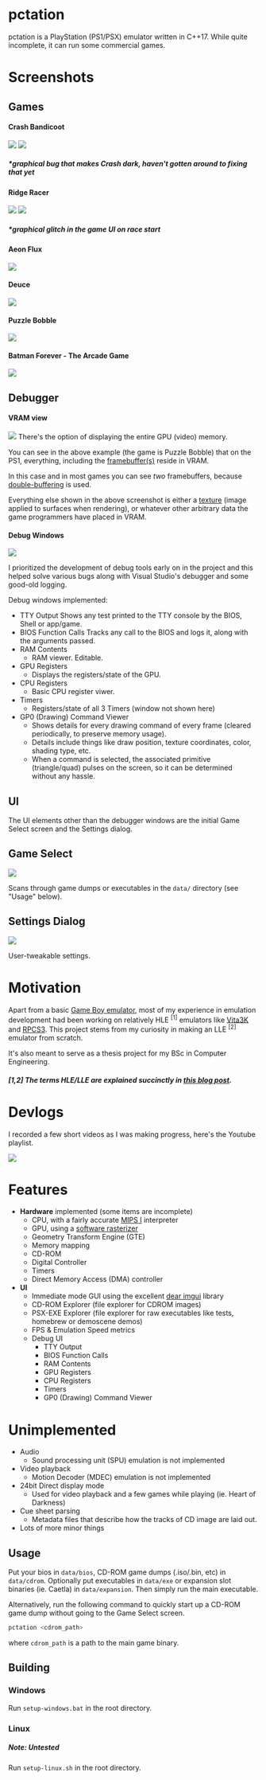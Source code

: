 # pctation
pctation is a PlayStation (PS1/PSX) emulator written in C++17. While quite incomplete, it can run some commercial games.

# Screenshots
## Games
#### Crash Bandicoot
![](https://imgur.com/EfrwXpn.png)
![](https://imgur.com/WwCTX5p.png)
##### *graphical bug that makes Crash dark, haven't gotten around to fixing that yet

#### Ridge Racer
![](https://imgur.com/S9okRNC.png)
![](https://imgur.com/rvm8dwx.png)
##### *graphical glitch in the game UI on race start

#### Aeon Flux
![](https://imgur.com/IKTsKzV.png)

#### Deuce
![](https://imgur.com/S3Yfsvh.png)

#### Puzzle Bobble
![](https://imgur.com/OP9Uk6p.png)

#### Batman Forever - The Arcade Game
![](https://i.imgur.com/m8kEGh5.png)

## Debugger
#### VRAM view
![](https://i.imgur.com/8yMo7sT.png)
There's the option of displaying the entire GPU (video) memory.

You can see in the above example (the game is Puzzle Bobble) that on the PS1, everything, including the [framebuffer(s)](https://www.wikiwand.com/en/Framebuffer) reside in VRAM.

In this case and in most games you can see _two_ framebuffers, because [double-buffering](https://www.wikiwand.com/en/Multiple_buffering) is used.

Everything else shown in the above screenshot is either a [texture](https://www.wikiwand.com/en/Texture_mapping) (image applied to surfaces when rendering), or whatever other arbitrary data the game programmers have placed in VRAM.

#### Debug Windows
![](https://i.imgur.com/4Cz7IYB.png)

I prioritized the development of debug tools early on in the project and this helped solve various bugs along with Visual Studio's debugger and some good-old logging.

Debug windows implemented:
- TTY Output
  Shows any test printed to the TTY console by the BIOS, Shell or app/game.
- BIOS Function Calls
  Tracks any call to the BIOS and logs it, along with the arguments passed.
- RAM Contents
  - RAM viewer. Editable.
- GPU Registers
  - Displays the registers/state of the GPU.
- CPU Registers
  - Basic CPU register viwer.
- Timers
  - Registers/state of all 3 Timers (window not shown here)
- GP0 (Drawing) Command Viewer
  - Shows details for every drawing command of every frame (cleared periodically, to preserve memory usage).
  - Details include things like draw position, texture coordinates, color, shading type, etc.
  - When a command is selected, the associated primitive (triangle/quad) pulses on the screen, so it can be determined without any hassle.

## UI
The UI elements other than the debugger windows are the initial Game Select screen and the Settings dialog.

## Game Select
![](https://imgur.com/IOj1Mwc.png)

Scans through game dumps or executables in the `data/` directory (see "Usage" below).

## Settings Dialog
![](https://i.imgur.com/8iHaCq5.png)

User-tweakable settings.

# Motivation
Apart from a basic [Game Boy emulator](https://github.com/VelocityRa/rustboy), most of my experience in emulation development had been working on relatively HLE <sup>[1]</sup> emulators like [Vita3K](http://vita3k.org) and [RPCS3](https://github.com/rpcs3/rpcs3/). This project stems from my curiosity in making an LLE <sup>[2]</sup> emulator from scratch.

It's also meant to serve as a thesis project for my BSc in Computer Engineering.

##### [1,2] The terms HLE/LLE are explained succinctly in [**this blog post**](https://alexaltea.github.io/blog/posts/2018-04-18-lle-vs-hle).

# Devlogs

I recorded a few short videos as I was making progress, here's the Youtube playlist.

[![](https://img.youtube.com/vi/AW75wmB0lEs/0.jpg)](https://www.youtube.com/watch?v=AW75wmB0lEs&list=PLS_7RZYG7qUwLCF9SrQnoalDnyEIDGLNd)

# Features
- **Hardware** implemented (some items are incomplete)
  - CPU, with a fairly accurate [MIPS I](https://www.wikiwand.com/en/MIPS_architecture#/MIPS_I) interpreter
  - GPU, using a [software rasterizer](https://www.wikiwand.com/en/Software_rendering)
  - Geometry Transform Engine (GTE)
  - Memory mapping
  - CD-ROM
  - Digital Controller
  - Timers
  - Direct Memory Access (DMA) controller
- **UI**
  - Immediate mode GUI using the excellent [dear imgui](https://github.com/ocornut/imgui) library
  - CD-ROM Explorer (file explorer for CDROM images)
  - PSX-EXE Explorer (file explorer for raw executables like tests, homebrew or demoscene demos)
  - FPS & Emulation Speed metrics
  - Debug UI
    - TTY Output
    - BIOS Function Calls
    - RAM Contents
    - GPU Registers
    - CPU Registers
    - Timers
    - GP0 (Drawing) Command Viewer

# Unimplemented
- Audio
  - Sound processing unit (SPU) emulation is not implemented
- Video playback
  - Motion Decoder (MDEC) emulation is not implemented
- 24bit Direct display mode
  - Used for video playback and a few games while playing (ie. Heart of Darkness)
- Cue sheet parsing
  - Metadata files that describe how the tracks of CD image are laid out.
- Lots of more minor things

## Usage
Put your bios in `data/bios`, CD-ROM game dumps (.iso/.bin, etc) in `data/cdrom`. Optionally put executables in `data/exe` or expansion slot binaries (ie. Caetla) in `data/expansion`.
Then simply run the main executable.

Alternatively, run the following command to quickly start up a CD-ROM game dump without going to the Game Select screen.
```bash
pctation <cdrom_path>
```
where `cdrom_path` is a path to the main game binary.

## Building
### Windows
Run `setup-windows.bat` in the root directory.
### Linux
##### Note: Untested
Run `setup-linux.sh` in the root directory.
